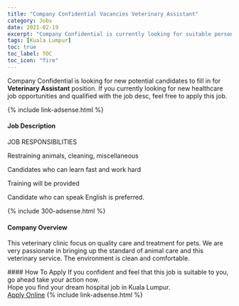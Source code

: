 ```yaml
---
title: "Company Confidential Vacancies Veterinary Assistant" 
category: Jobs 
date: 2021-02-19 
excerpt: "Company Confidential is currently looking for suitable person to fill in the Veterinary Assistant which positioned at Kuala Lumpur" 
tags: [Kuala Lumpur] 
toc: true 
toc_label: TOC 
toc_icon: "fire" 
--- 
```


<p>Company Confidential is looking for new potential candidates to fill in for <b>Veterinary Assistant</b> position. If you currently looking for new healthcare job opportunities and qualified with the job desc, feel free to apply this job.
</p>{% include link-adsense.html %} 
<div><div><h4>Job Description</h4></div><div><div><span><div><p>JOB RESPONSIBILITIES</p><p>Restraining animals, cleaning, miscellaneous</p><p>Candidates who can learn fast and work hard</p><p>Training will be provided</p><p>Candidate who can speak English is preferred.</p></div></span></div></div></div> 
{% include 300-adsense.html %} 
<div><div><h4>Company Overview</h4></div><div><div><span><div><p>This veterinary clinic focus on quality care and treatment for pets. We are very passionate in bringing up the standard of animal care and this veterinary service. The environment is clean and comfortable.</p></div></span></div></div></div> 
#### How To Apply 
If you confident and feel that this job is suitable to you, go ahead take your action now. <br/> 
Hope you find your dream hospital job in Kuala Lumpur. <br/> 
<a href="https://www.jobstreet.com.my/en/job/veterinary-assistant-4474010?jobId=jobstreet-my-job-4474010" class="btn btn--warning" target="_blank" rel="nofollow noopenner">Apply Online</a> 
{% include link-adsense.html %} 